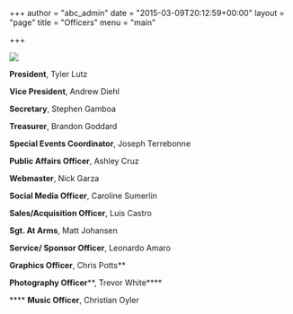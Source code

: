 +++
author = "abc_admin"
date = "2015-03-09T20:12:59+00:00"
layout = "page"
title = "Officers"
menu = "main"

+++

![](/wp-content/abcofficers.jpg)

**President**, Tyler Lutz

**Vice President**, Andrew Diehl

**Secretary**, Stephen Gamboa

**Treasurer**, Brandon Goddard

**Special Events Coordinator**, Joseph Terrebonne

**Public Affairs Officer**, Ashley Cruz

**Webmaster**, Nick Garza

**Social Media Officer**, Caroline Sumerlin

**Sales/Acquisition Officer**, Luis Castro

**Sgt. At Arms**, Matt Johansen

**Service/ Sponsor Officer**, Leonardo Amaro

**Graphics Officer**, Chris Potts**

**Photography Officer****, Trevor White****

**** **Music Officer**, Christian Oyler

 [1]: /wp-content/uploads/2015/03/officers.jpg
